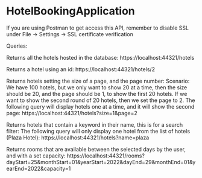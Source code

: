 # HotelBookingApplication

If you are using Postman to get access this API, remember to disable SSL under File -> Settings -> SSL certificate verification

Queries:

Returns all the hotels hosted in the database:
https://localhost:44321/hotels

Returns a hotel using an id:
https://localhost:44321/hotels/2

Returns hotels setting the size of a page, and the page number:
Scenario: We have 100 hotels, but we only want to show 20 at a time, then the size should be 20, and the page should be 1, to show the first 20 hotels.
If we want to show the second round of 20 hotels, then we set the page to 2.
The following query will display hotels one at a time, and it will show the second page:
https://localhost:44321/hotels?size=1&page=2

Returns hotels that contain a keyword in their name, this is for a search filter:
The following query will only display one hotel from the list of hotels (Plaza Hotel):
https://localhost:44321/hotels?name=plaza

Returns rooms that are available between the selected days by the user, and with a set capacity:
https://localhost:44321/rooms?dayStart=25&monthStart=01&yearStart=2022&dayEnd=29&monthEnd=01&yearEnd=2022&capacity=1
